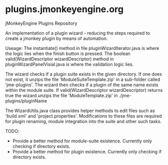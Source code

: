 plugins.jmonkeyengine.org
=========================

jMonkeyEngine Plugins Repository

An implementation of a plugin wizard - reducing the steps required to create a jmonkey plugin by means of automation.

Useage: 
The instantiate() method in file pluginWizardIterator.java is where the logic lies when the finish button is pressed.
The boolean valid(WizardDescriptor wizardDescriptor) method in pluginWizardPanelVisial.java is where the validation logic lies.

The wizard checks if a plugin suite exists in the given directory. If one does not exist, it unzips the file 'ModuleSuiteTemplate.zip' in a sub-folder called 'jme-plugins'. The wizard then checks if a plugin of the same name exists within the module suite. If  valid(WizardDescriptor wizardDescriptor) returns true the wizard unzips the file 'ModuleTemplate.zip' in ./jme-plugins/pluginName

The WizardUtils.java class provides helper methods to edit files such as 'build.xml' and 'project.properties'. Modifications to these files are required for plugin renaming, module integration into the suite and other such tasks.

TODO:
- Provide a better method for module-suite existence. Currently only checking if directory exists.
- Provide a better method for plugin existence. Currently only checking if directory exists.
